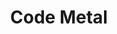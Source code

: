 ---
layout: startup_page
title: "Code Metal"
id: "codemetal.ai"
permalink: "/codemetalcodemetal.ai04062025/"
website: "https://www.codemetal.ai/"
funding_round: "Seed"
funding_amount: "$16.5M"
investors: "Shield Capital, J2 Ventures, Fulcrum Venture Group, Underdog Labs"
about: "Code Metal pioneers next-generation edge development using formal methods and large language model agents. Their AI-powered development workflows aim to drastically reduce product development timelines, transforming them from months to days. The company serves a growing pipeline of customers in various industries."
markets: "AI, Edge Computing, Software Development, Automation/Workflow Software, Aerospace and Defense"
hq: "Boston, Massachusetts, United States"
founded_year: "2023"
linkedin: "https://www.linkedin.com/company/code-metal"
twitter: ""
instagram: ""
facebook: ""
crunchbase: "https://www.crunchbase.com/organization/code-metal"
pitchbook: "https://pitchbook.com/profiles/company/548367-58"

# SEO Optimization
meta_title: "Code Metal - Seed Funding ($16.5M)"
meta_description: "Code Metal, Code Metal pioneers next-generation edge development using formal methods and large language model agents. Their AI-powered development workflows aim ..."
meta_keywords: "Code Metal, AI, Edge Computing, Software Development, Automation/Workflow Software, Aerospace and Defense, Seed funding"
canonical_url: "https://pkprojectstartups.github.io/projectstartups.com/codemetalcodemetal.ai04062025/"
---
